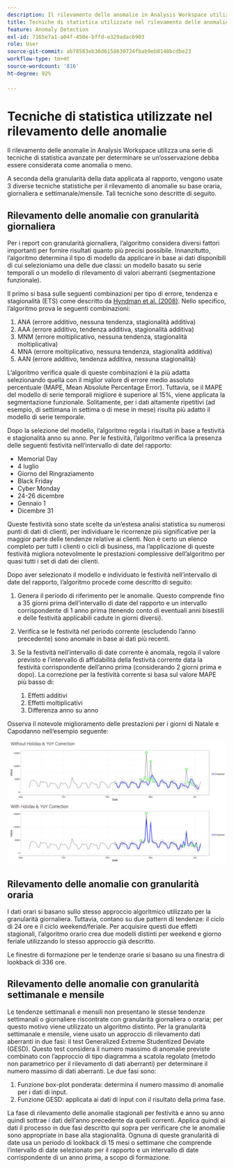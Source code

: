 ```yaml
---
description: Il rilevamento delle anomalie in Analysis Workspace utilizza una serie di tecniche di statistica avanzate per determinare se un’osservazione debba essere considerata come anomalia o meno.
title: Tecniche di statistica utilizzate nel rilevamento delle anomalie
feature: Anomaly Detection
exl-id: 7165e7a1-a04f-450e-bffd-e329adac6903
role: User
source-git-commit: ab78583eb36d6158630724fbab9eb8148bcdbe23
workflow-type: tm+mt
source-wordcount: '816'
ht-degree: 92%

---
```


# Tecniche di statistica utilizzate nel rilevamento delle anomalie

Il rilevamento delle anomalie in Analysis Workspace utilizza una serie di tecniche di statistica avanzate per determinare se un’osservazione debba essere considerata come anomalia o meno.

A seconda della granularità della data applicata al rapporto, vengono usate 3 diverse tecniche statistiche per il rilevamento di anomalie su base oraria, giornaliera e settimanale/mensile. Tali tecniche sono descritte di seguito.

## Rilevamento delle anomalie con granularità giornaliera

Per i report con granularità giornaliera, l’algoritmo considera diversi fattori importanti per fornire risultati quanto più precisi possibile. Innanzitutto, l’algoritmo determina il tipo di modello da applicare in base ai dati disponibili di cui selezioniamo una delle due classi: un modello basato su serie temporali o un modello di rilevamento di valori aberranti (segmentazione funzionale).

Il primo si basa sulle seguenti combinazioni per tipo di errore, tendenza e stagionalità (ETS) come descritto da [Hyndman et al. (2008)](https://www.springer.com/us/book/9783540719168). Nello specifico, l’algoritmo prova le seguenti combinazioni:

1. ANA (errore additivo, nessuna tendenza, stagionalità additiva)
1. AAA (errore additivo, tendenza additiva, stagionalità additiva)
1. MNM (errore moltiplicativo, nessuna tendenza, stagionalità moltiplicativa)
1. MNA (errore moltiplicativo, nessuna tendenza, stagionalità additiva)
1. AAN (errore additivo, tendenza additiva, nessuna stagionalità)

L’algoritmo verifica quale di queste combinazioni è la più adatta selezionando quella con il miglior valore di errore medio assoluto percentuale (MAPE, Mean Absolute Percentage Error). Tuttavia, se il MAPE del modello di serie temporali migliore è superiore al 15%, viene applicata la segmentazione funzionale. Solitamente, per i dati altamente ripetitivi (ad esempio, di settimana in settima o di mese in mese) risulta più adatto il modello di serie temporale.

Dopo la selezione del modello, l’algoritmo regola i risultati in base a festività e stagionalità anno su anno. Per le festività, l’algoritmo verifica la presenza delle seguenti festività nell’intervallo di date del rapporto:

* Memorial Day
* 4 luglio
* Giorno del Ringraziamento
* Black Friday
* Cyber Monday
* 24-26 dicembre
* Gennaio 1
* Dicembre 31

Queste festività sono state scelte da un’estesa analisi statistica su numerosi punti di dati di clienti, per individuare le ricorrenze più significative per la maggior parte delle tendenze relative ai clienti. Non è certo un elenco completo per tutti i clienti o cicli di business, ma l’applicazione di queste festività migliora notevolmente le prestazioni complessive dell’algoritmo per quasi tutti i set di dati dei clienti.

Dopo aver selezionato il modello e individuato le festività nell’intervallo di date del rapporto, l’algoritmo procede come descritto di seguito:

1. Genera il periodo di riferimento per le anomalie. Questo comprende fino a 35 giorni prima dell’intervallo di date del rapporto e un intervallo corrispondente di 1 anno prima (tenendo conto di eventuali anni bisestili e delle festività applicabili cadute in giorni diversi).
1. Verifica se le festività nel periodo corrente (escludendo l’anno precedente) sono anomale in base ai dati più recenti.
1. Se la festività nell’intervallo di date corrente è anomala, regola il valore previsto e l’intervallo di affidabilità della festività corrente data la festività corrispondente dell’anno prima (considerando 2 giorni prima e dopo). La correzione per la festività corrente si basa sul valore MAPE più basso di:

   1. Effetti additivi
   1. Effetti moltiplicativi
   1. Differenza anno su anno

Osserva il notevole miglioramento delle prestazioni per i giorni di Natale e Capodanno nell’esempio seguente:

![Grafici a due righe che mostrano le modifiche delle prestazioni con e senza le prestazioni delle festività.](assets/anomaly_statistics.png)

## Rilevamento delle anomalie con granularità oraria

I dati orari si basano sullo stesso approccio algoritmico utilizzato per la granularità giornaliera. Tuttavia, contano su due pattern di tendenze: il ciclo di 24 ore e il ciclo weekend/feriale. Per acquisire questi due effetti stagionali, l’algoritmo orario crea due modelli distinti per weekend e giorno feriale utilizzando lo stesso approccio già descritto.

Le finestre di formazione per le tendenze orarie si basano su una finestra di lookback di 336 ore.

## Rilevamento delle anomalie con granularità settimanale e mensile

Le tendenze settimanali e mensili non presentano le stesse tendenze settimanali o giornaliere riscontrate con granularità giornaliera o oraria; per questo motivo viene utilizzato un algoritmo distinto. Per la granularità settimanale e mensile, viene usato un approccio di rilevamento dati aberranti in due fasi: il test Generalized Extreme Studentized Deviate (GESD). Questo test considera il numero massimo di anomalie previste combinato con l’approccio di tipo diagramma a scatola regolato (metodo non parametrico per il rilevamento di dati aberranti) per determinare il numero massimo di dati aberranti. Le due fasi sono:

1. Funzione box-plot ponderata: determina il numero massimo di anomalie per i dati di input.
1. Funzione GESD: applicata ai dati di input con il risultato della prima fase.

La fase di rilevamento delle anomalie stagionali per festività e anno su anno quindi sottrae i dati dell’anno precedente da quelli correnti. Applica quindi ai dati il processo in due fasi descritto qui sopra per verificare che le anomalie sono appropriate in base alla stagionalità. Ognuna di queste granularità di date usa un periodo di lookback di 15 mesi o settimane che comprende l’intervallo di date selezionato per il rapporto e un intervallo di date corrispondente di un anno prima, a scopo di formazione.
